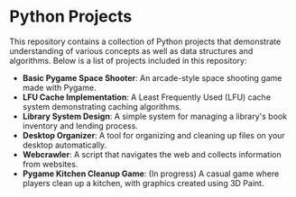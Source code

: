 # Python Projects

This repository contains a collection of Python projects that demonstrate understanding of various concepts as well as data structures and algorithms. 
Below is a list of projects included in this repository:

- **Basic Pygame Space Shooter**: An arcade-style space shooting game made with Pygame.
- **LFU Cache Implementation**: A Least Frequently Used (LFU) cache system demonstrating caching algorithms.
- **Library System Design**: A simple system for managing a library's book inventory and lending process.
- **Desktop Organizer**: A tool for organizing and cleaning up files on your desktop automatically.
- **Webcrawler**: A script that navigates the web and collects information from websites.
- **Pygame Kitchen Cleanup Game**: (In progress) A casual game where players clean up a kitchen, with graphics created using 3D Paint.

